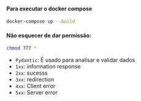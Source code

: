 #### Para executar o docker compose
```bash
docker-compose up --build
```
#### Não esquecer de dar permissão:
```bash
chmod 777 *
```

* `Pydantic`: É usado para analisar e validar dados
* `1xx`: information response
* `2xx`: sucesss
* `3xx`: redirection
* `4xx`: Client error
* `5xx`: Server error